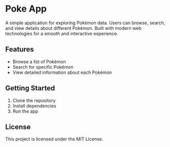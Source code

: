 # Poke App

A simple application for exploring Pokémon data. Users can browse, search, and view details about different Pokémon. Built with modern web technologies for a smooth and interactive experience.

## Features
- Browse a list of Pokémon
- Search for specific Pokémon
- View detailed information about each Pokémon

## Getting Started
1. Clone the repository
2. Install dependencies
3. Run the app

## License
This project is licensed under the MIT License. 